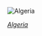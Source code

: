 
![Algeria](https://www.gstatic.com/prettyearth/assets/full/2060.jpg)

*[Algeria](https://www.google.com/maps/@32.325866,-1.106008,14z/data=!3m1!1e3)*
